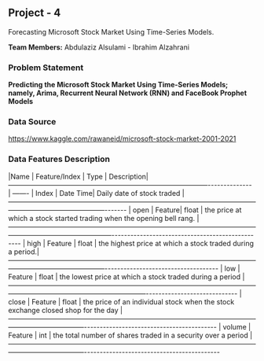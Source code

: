 ## Project - 4 

Forecasting Microsoft Stock Market Using Time-Series Models.


**Team Members:** Abdulaziz Alsulami - Ibrahim Alzahrani


### Problem Statement

**Predicting the Microsoft Stock Market Using Time-Series Models; namely, Arima, Recurrent Neural Network (RNN) and FaceBook Prophet Models**


### Data Source

https://www.kaggle.com/rawaneid/microsoft-stock-market-2001-2021

### Data Features Description

|Name | Feature/Index | Type | Description|
—————————————————————————————--------------
|  ——- |  Index  | Date Time| Daily date of stock traded |
——————————————————————————————————————————————————-------
| open | Feature|  float |  the price at which a stock started trading when the opening bell rang. |
———————————————————————————————————————————————————-------------------------------------------------
| high | Feature  | float | the highest price at which a stock traded during a period.|
——————————————————————————————————————————————————------------------------------------
| low |  Feature | float | the lowest price at which a stock traded during a period |
————————————————————————————————————————————————————————-----------------------------
| close |  Feature | float | the price of an individual stock when the stock exchange closed shop for the day |
———————————————————————————————————————————————------------------------------------------
| volume |  Feature | int | the total number of shares traded in a security over a period |
———————————————————————————————————————————————-------------------------------------------

 
